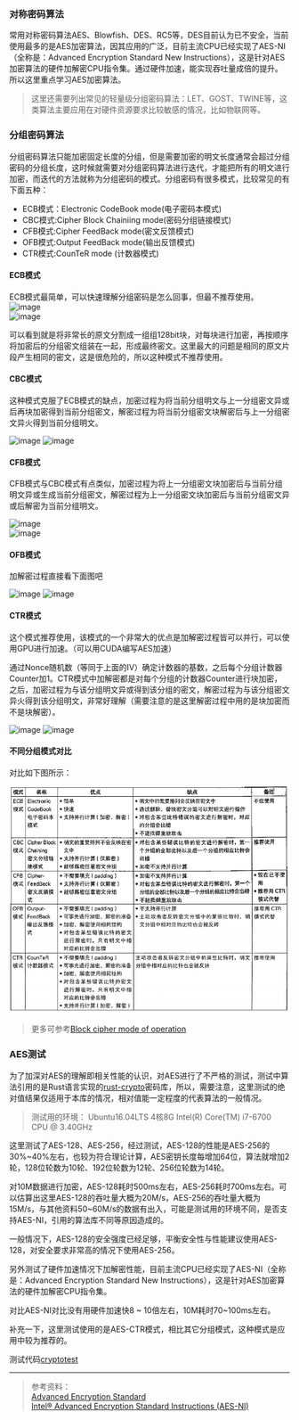 ### 对称密码算法
常用对称密码算法AES、Blowfish、DES、RC5等，DES目前认为已不安全，当前使用最多的是AES加密算法，因其应用的广泛，目前主流CPU已经实现了AES-NI（全称是：Advanced Encryption Standard New Instructions），这是针对AES加密算法的硬件加解密CPU指令集。通过硬件加速，能实现吞吐量成倍的提升。所以这里重点学习AES加密算法。

>这里还需要列出常见的轻量级分组密码算法：LET、GOST、TWINE等，这类算法主要应用在对硬件资源要求比较敏感的情况，比如物联网等。

### 分组密码算法

分组密码算法只能加密固定长度的分组，但是需要加密的明文长度通常会超过分组密码的分组长度，这时候就需要对分组密码算法进行迭代，才能把所有的明文进行加密，而迭代的方法就称为分组密码的模式。分组密码有很多模式，比较常见的有下面五种：
- ECB模式：Electronic CodeBook mode(电子密码本模式)
- CBC模式:Cipher Block Chainiing mode(密码分组链接模式)
- CFB模式:Cipher FeedBack mode(密文反馈模式)
- OFB模式:Output FeedBack mode(输出反馈模式)
- CTR模式:CounTeR mode (计数器模式)         

#### ECB模式
ECB模式最简单，可以快速理解分组密码是怎么回事，但最不推荐使用。         
![image](https://upload.wikimedia.org/wikipedia/commons/thumb/d/d6/ECB_encryption.svg/601px-ECB_encryption.svg.png)     
![image](https://upload.wikimedia.org/wikipedia/commons/thumb/e/e6/ECB_decryption.svg/601px-ECB_decryption.svg.png)                 

可以看到就是将非常长的原文分割成一组组128bit块，对每块进行加密，再按顺序将加密后的分组密文组装在一起，形成最终密文。这里最大的问题是相同的原文片段产生相同的密文，这是很危险的，所以这种模式不推荐使用。


#### CBC模式
这种模式克服了ECB模式的缺点，加密过程为将当前分组明文与上一分组密文异或后再块加密得到当前分组密文，解密过程为将当前分组密文块解密后与上一分组密文异火得到当前分组明文。

![image](https://upload.wikimedia.org/wikipedia/commons/thumb/8/80/CBC_encryption.svg/601px-CBC_encryption.svg.png)
![image](https://upload.wikimedia.org/wikipedia/commons/thumb/2/2a/CBC_decryption.svg/601px-CBC_decryption.svg.png)     

#### CFB模式
CFB模式与CBC模式有点类似，加密过程为将上一分组密文块加密后与当前分组明文异或生成当前分组密文，解密过程为上一分组密文块加密后与当前分组密文异或后解密为当前分组明文。

![image](https://upload.wikimedia.org/wikipedia/commons/thumb/9/9d/CFB_encryption.svg/601px-CFB_encryption.svg.png)  
![image](https://upload.wikimedia.org/wikipedia/commons/thumb/5/57/CFB_decryption.svg/601px-CFB_decryption.svg.png)   

#### OFB模式
加解密过程直接看下面图吧

![image](https://upload.wikimedia.org/wikipedia/commons/thumb/b/b0/OFB_encryption.svg/601px-OFB_encryption.svg.png)
![image](https://upload.wikimedia.org/wikipedia/commons/thumb/f/f5/OFB_decryption.svg/601px-OFB_decryption.svg.png)


#### CTR模式
这个模式推荐使用，该模式的一个非常大的优点是加解密过程皆可以并行，可以使用GPU进行加速。（可以用CUDA编写AES加速）

通过Nonce随机数（等同于上面的IV）确定计数器的基数，之后每个分组计数器Counter加1。CTR模式中加解密都是对每个分组的计数器Counter进行块加密，之后，加密过程为与该分组明文异或得到该分组的密文，解密过程为与该分组密文异火得到该分组明文，非常好理解（需要注意的是这里解密过程中用的是块加密而不是块解密）。

![image](https://upload.wikimedia.org/wikipedia/commons/thumb/4/4d/CTR_encryption_2.svg/601px-CTR_encryption_2.svg.png)
![image](https://upload.wikimedia.org/wikipedia/commons/thumb/3/3c/CTR_decryption_2.svg/601px-CTR_decryption_2.svg.png)



#### 不同分组模式对比
对比如下图所示：

![image](../images/blockmode_compare.png)   


>更多可参考[Block cipher mode of operation](https://en.wikipedia.org/wiki/Block_cipher_mode_of_operation)


### AES测试
为了加深对AES的理解即相关性能的认识，对AES进行了不严格的测试，测试中算法引用的是Rust语言实现的[rust-crypto](https://github.com/DaGenix/rust-crypto/)密码库，所以，需要注意，这里测试的绝对值结果仅适用于本库的情况，相对值能一定程度的代表算法的一般情况。

>测试用的环境： Ubuntu16.04LTS 4核8G Intel(R) Core(TM) i7-6700 CPU @ 3.40GHz

这里测试了AES-128、AES-256，经过测试，AES-128的性能是AES-256的30%~40%左右，也较为符合理论计算，AES密钥长度每增加64位，算法就增加2轮，128位轮数为10轮、192位轮数为12轮、256位轮数为14轮。

对10M数据进行加密，AES-128耗时500ms左右，AES-256耗时700ms左右。可以估算出这里AES-128的吞吐量大概为20M/s，AES-256的吞吐量大概为15M/s，与其他资料50~60M/s的数据有出入，可能是测试用的环境不同，是否支持AES-NI，引用的算法库不同等原因造成的。

一般情况下，AES-128的安全强度已经足够，平衡安全性与性能建议使用AES-128，对安全要求非常高的情况下使用AES-256。

另外测试了硬件加速情况下加解密性能，目前主流CPU已经实现了AES-NI（全称是：Advanced Encryption Standard New Instructions），这是针对AES加密算法的硬件加解密CPU指令集。

对比AES-NI对比没有用硬件加速快8 ~ 10倍左右，10M耗时70~100ms左右。


补充一下，这里测试使用的是AES-CTR模式，相比其它分组模式，这种模式是应用中较为推荐的。

测试代码[cryptotest](./cryptotest)


---
>参考资料：     
[Advanced Encryption Standard](https://en.wikipedia.org/wiki/Advanced_Encryption_Standard)           
[Intel® Advanced Encryption Standard Instructions (AES-NI)](https://software.intel.com/en-us/articles/intel-advanced-encryption-standard-instructions-aes-ni/)